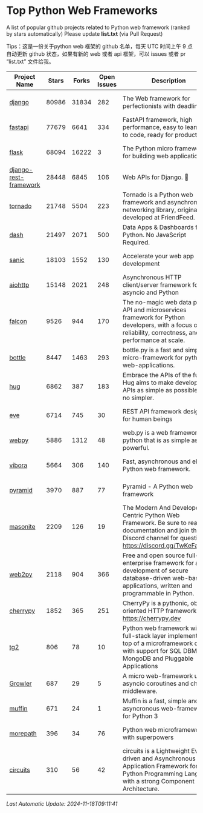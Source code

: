 # Top Python Web Frameworks
A list of popular github projects related to Python web framework (ranked by stars automatically)
Please update **list.txt** (via Pull Request)

Tips：这是一份关于python web 框架的 github 名单，每天 UTC 时间上午 9 点自动更新 github 状态，如果有新的 web 或者 api 框架，可以 issues 或者 pr “list.txt” 文件给我。

| Project Name | Stars | Forks | Open Issues | Description | Last Commit |
| ------------ | ----- | ----- | ----------- | ----------- | ----------- |
| [django](https://github.com/django/django) | 80986 | 31834 | 282 | The Web framework for perfectionists with deadlines. | 2024-11-16 02:30:47 |
| [fastapi](https://github.com/fastapi/fastapi) | 77679 | 6641 | 334 | FastAPI framework, high performance, easy to learn, fast to code, ready for production | 2024-11-18 02:26:08 |
| [flask](https://github.com/pallets/flask) | 68094 | 16222 | 3 | The Python micro framework for building web applications. | 2024-11-13 18:27:38 |
| [django-rest-framework](https://github.com/encode/django-rest-framework) | 28448 | 6845 | 106 | Web APIs for Django. 🎸 | 2024-11-12 05:58:56 |
| [tornado](https://github.com/tornadoweb/tornado) | 21748 | 5504 | 223 | Tornado is a Python web framework and asynchronous networking library, originally developed at FriendFeed. | 2024-10-30 18:27:15 |
| [dash](https://github.com/plotly/dash) | 21497 | 2071 | 500 | Data Apps & Dashboards for Python. No JavaScript Required. | 2024-11-04 20:26:22 |
| [sanic](https://github.com/sanic-org/sanic) | 18103 | 1552 | 130 |  Accelerate your web app development  | Build fast. Run fast. | 2024-06-30 12:26:47 |
| [aiohttp](https://github.com/aio-libs/aiohttp) | 15148 | 2021 | 248 | Asynchronous HTTP client/server framework for asyncio and Python | 2024-11-17 21:45:41 |
| [falcon](https://github.com/falconry/falcon) | 9526 | 944 | 170 | The no-magic web data plane API and microservices framework for Python developers, with a focus on reliability, correctness, and performance at scale. | 2024-11-17 07:26:56 |
| [bottle](https://github.com/bottlepy/bottle) | 8447 | 1463 | 293 | bottle.py is a fast and simple micro-framework for python web-applications. | 2024-10-28 21:37:28 |
| [hug](https://github.com/hugapi/hug) | 6862 | 387 | 183 | Embrace the APIs of the future. Hug aims to make developing APIs as simple as possible, but no simpler. | 2023-06-30 13:14:01 |
| [eve](https://github.com/pyeve/eve) | 6714 | 745 | 30 | REST API framework designed for human beings | 2024-10-15 07:27:56 |
| [webpy](https://github.com/webpy/webpy) | 5886 | 1312 | 48 | web.py is a web framework for python that is as simple as it is powerful.  | 2024-04-30 12:34:33 |
| [vibora](https://github.com/vibora-io/vibora) | 5664 | 306 | 140 | Fast, asynchronous and elegant Python web framework. | 2019-02-11 10:54:12 |
| [pyramid](https://github.com/Pylons/pyramid) | 3970 | 887 | 77 | Pyramid - A Python web framework | 2024-06-10 16:09:42 |
| [masonite](https://github.com/MasoniteFramework/masonite) | 2209 | 126 | 19 | The Modern And Developer Centric Python Web Framework. Be sure to read the documentation and join the Discord channel for questions: https://discord.gg/TwKeFahmPZ | 2024-10-31 12:26:43 |
| [web2py](https://github.com/web2py/web2py) | 2118 | 904 | 366 | Free and open source full-stack enterprise framework for agile development of secure database-driven web-based applications, written and programmable in Python. | 2024-11-17 01:26:40 |
| [cherrypy](https://github.com/cherrypy/cherrypy) | 1852 | 365 | 251 | CherryPy is a pythonic, object-oriented HTTP framework.      https://cherrypy.dev | 2024-10-31 00:00:39 |
| [tg2](https://github.com/TurboGears/tg2) | 806 | 78 | 10 | Python web framework with full-stack layer implemented on top of a microframework core with support for SQL DBMS, MongoDB and Pluggable Applications | 2024-03-25 21:31:11 |
| [Growler](https://github.com/pyGrowler/Growler) | 687 | 29 | 5 | A micro web-framework using asyncio coroutines and chained middleware. | 2020-03-08 07:51:41 |
| [muffin](https://github.com/klen/muffin) | 671 | 24 | 1 | Muffin is a fast, simple and asyncronous web-framework for Python 3 | 2024-07-31 16:33:31 |
| [morepath](https://github.com/morepath/morepath) | 396 | 34 | 76 | Python web microframework with superpowers | 2022-05-29 18:09:39 |
| [circuits](https://github.com/circuits/circuits) | 310 | 56 | 42 | circuits is a Lightweight Event driven and Asynchronous Application Framework for the Python Programming Language with a strong Component Architecture. | 2024-04-03 22:38:28 |

*Last Automatic Update: 2024-11-18T09:11:41*